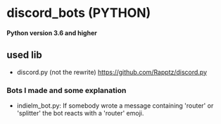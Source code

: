 # discord_bots (PYTHON)
#### Python version 3.6 and higher

## used lib
  * discord.py (not the rewrite)
    https://github.com/Rapptz/discord.py

### Bots I made and some explanation
  * indielm_bot.py:
    If somebody wrote a message containing 'router' or 'splitter' the bot reacts with a 'router' emoji.
   
   
